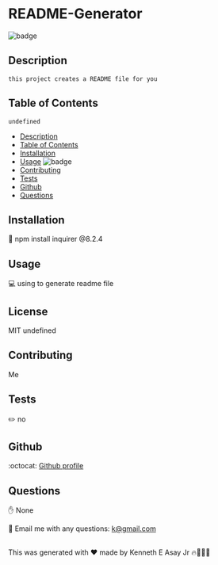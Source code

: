 
  
  # README-Generator
  ![badge](https://img.shields.io/badge/license-undefined-brightgreen)
    

  ## Description
    this project creates a README file for you
  ## Table of Contents
    undefined
  - [Description](#description)
  - [Table of Contents](#table-of-contents)
  - [Installation](#installation)
  - [Usage](#usage)
  ![badge](https://img.shields.io/badge/license-undefined-brightgreen)
  - [Contributing](#contributing)
  - [Tests](#tests)
  - [Github](#github)
  - [Questions](#questions)

## Installation
💾 npm install inquirer @8.2.4

## Usage
💻 using to generate readme file

## License
MIT
undefined

## Contributing
Me

## Tests
:pencil2: no

## Github
:octocat: [Github profile](https://github.com/kea6t)

## Questions
✋ None

:e-mail: Email me with any questions: k@gmail.com <br /><br />

This was generated with ❤️ made by Kenneth E Asay Jr 🔥🌌🌳🦝

